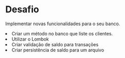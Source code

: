 # Desafio
Implementar novas funcionalidades para o seu banco.
<br>
<li>Criar um método no banco que liste os clientes.</li>
<li>Utilizar o Lombok</li>
<li>Criar validação de saldo para transações</li>
<li>Criar persistência de saldo para um arquivo</li>
